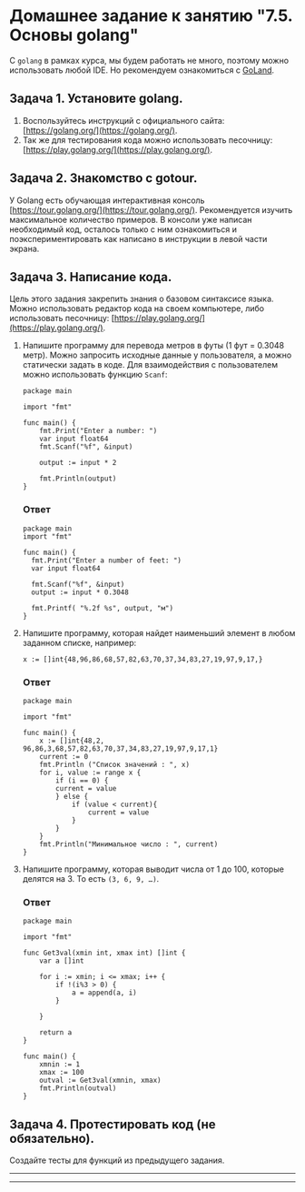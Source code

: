 # Домашнее задание к занятию "7.5. Основы golang"

С `golang` в рамках курса, мы будем работать не много, поэтому можно использовать любой IDE. 
Но рекомендуем ознакомиться с [GoLand](https://www.jetbrains.com/ru-ru/go/).  

## Задача 1. Установите golang.
1. Воспользуйтесь инструкций с официального сайта: [https://golang.org/](https://golang.org/).
2. Так же для тестирования кода можно использовать песочницу: [https://play.golang.org/](https://play.golang.org/).

## Задача 2. Знакомство с gotour.
У Golang есть обучающая интерактивная консоль [https://tour.golang.org/](https://tour.golang.org/). 
Рекомендуется изучить максимальное количество примеров. В консоли уже написан необходимый код, 
осталось только с ним ознакомиться и поэкспериментировать как написано в инструкции в левой части экрана.  

## Задача 3. Написание кода. 
Цель этого задания закрепить знания о базовом синтаксисе языка. Можно использовать редактор кода 
на своем компьютере, либо использовать песочницу: [https://play.golang.org/](https://play.golang.org/).

1. Напишите программу для перевода метров в футы (1 фут = 0.3048 метр). Можно запросить исходные данные 
у пользователя, а можно статически задать в коде.
    Для взаимодействия с пользователем можно использовать функцию `Scanf`:
    ```
    package main
    
    import "fmt"
    
    func main() {
        fmt.Print("Enter a number: ")
        var input float64
        fmt.Scanf("%f", &input)
    
        output := input * 2
    
        fmt.Println(output)    
    }
    ```
    
    ### Ответ
    
    ```
    package main
    import "fmt"

    func main() {
      fmt.Print("Enter a number of feet: ")
      var input float64

      fmt.Scanf("%f", &input)
      output := input * 0.3048

      fmt.Printf( "%.2f %s", output, "м")
    }    
    ```

 
2. Напишите программу, которая найдет наименьший элемент в любом заданном списке, например:
    ```
    x := []int{48,96,86,68,57,82,63,70,37,34,83,27,19,97,9,17,}
    ```
    
    ### Ответ
    
    ```
    package main
    
    import "fmt"
    
    func main() {
        x := []int{48,2, 96,86,3,68,57,82,63,70,37,34,83,27,19,97,9,17,1}
        current := 0
        fmt.Println ("Список значений : ", x)
        for i, value := range x {
            if (i == 0) {
            current = value 
            } else {
                if (value < current){
                    current = value
                }
            }
        }
        fmt.Println("Минимальное число : ", current)
    }    

    ```
3. Напишите программу, которая выводит числа от 1 до 100, которые делятся на 3. То есть `(3, 6, 9, …)`.

    ### Ответ
    ```
    package main

    import "fmt"

    func Get3val(xmin int, xmax int) []int {
        var a []int

        for i := xmin; i <= xmax; i++ {
            if !(i%3 > 0) {
                a = append(a, i)
            }

        }

        return a
    }

    func main() {
        xmnin := 1
        xmax := 100
        outval := Get3val(xmnin, xmax)
        fmt.Println(outval)
    }
    ```

## Задача 4. Протестировать код (не обязательно).

Создайте тесты для функций из предыдущего задания. 

---

---

